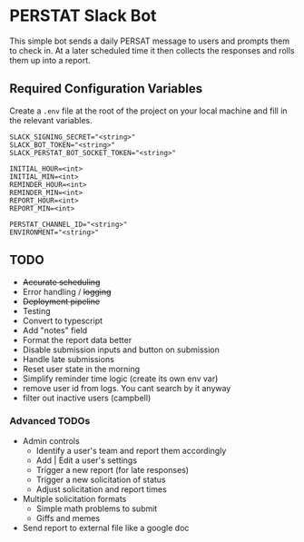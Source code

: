 # PERSTAT Slack Bot

This simple bot sends a daily PERSAT message to users and prompts them to check in. At a later scheduled time it then collects the responses and rolls them up into a report.

## Required Configuration Variables

Create a `.env` file at the root of the project on your local machine and fill in the relevant variables.
```
SLACK_SIGNING_SECRET="<string>"
SLACK_BOT_TOKEN="<string>"
SLACK_PERSTAT_BOT_SOCKET_TOKEN="<string>"

INITIAL_HOUR=<int>
INITIAL_MIN=<int>
REMINDER_HOUR=<int>
REMINDER_MIN=<int>
REPORT_HOUR=<int>
REPORT_MIN=<int>

PERSTAT_CHANNEL_ID="<string>"
ENVIRONMENT="<string>"
```

## TODO
- ~~Accurate scheduling~~
- Error handling / ~~logging~~
- ~~Deployment pipeline~~
- Testing
- Convert to typescript
- Add "notes" field
- Format the report data better
- Disable submission inputs and button on submission
- Handle late submissions
- Reset user state in the morning
- Simplify reminder time logic (create its own env var)
- remove user id from logs. You cant search by it anyway
- filter out inactive users (campbell)


### Advanced TODOs
- Admin controls
    - Identify a user's team and report them accordingly
    - Add | Edit a user's settings
    - Trigger a new report (for late responses)
    - Trigger a new solicitation of status
    - Adjust solicitation and report times
- Multiple solicitation formats
    - Simple math problems to submit
    - Giffs and memes
- Send report to external file like a google doc
